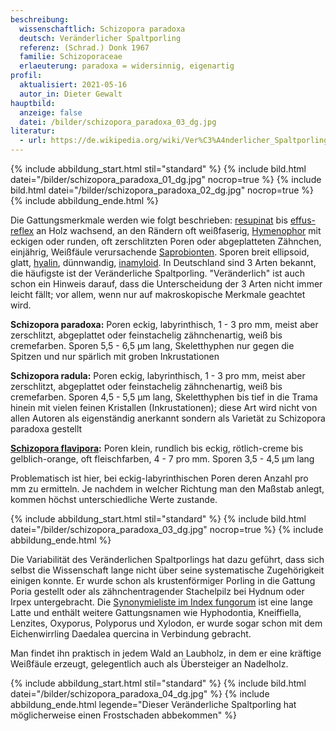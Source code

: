 ```yaml
---
beschreibung:
  wissenschaftlich: Schizopora paradoxa
  deutsch: Veränderlicher Spaltporling
  referenz: (Schrad.) Donk 1967
  familie: Schizoporaceae
  erlaeuterung: paradoxa = widersinnig, eigenartig
profil:
  aktualisiert: 2021-05-16
  autor_in: Dieter Gewalt
hauptbild:
  anzeige: false
  datei: /bilder/schizopora_paradoxa_03_dg.jpg
literatur:
  - url: https://de.wikipedia.org/wiki/Ver%C3%A4nderlicher_Spaltporling
---
```

{% include abbildung_start.html stil="standard" %}
{% include bild.html datei="/bilder/schizopora_paradoxa_01_dg.jpg" nocrop=true %}
{% include bild.html datei="/bilder/schizopora_paradoxa_02_dg.jpg" nocrop=true %}
{% include abbildung_ende.html %}

Die Gattungsmerkmale werden wie folgt beschrieben: [resupinat](resupinat "Glossar") bis [effus-reflex](effus-reflex "Glossar") an Holz wachsend, an den Rändern oft weißfaserig, [Hymenophor](Hymenophor "Glossar") mit eckigen oder runden, oft zerschlitzten Poren oder abgeplatteten Zähnchen, einjährig, Weißfäule verursachende [Saprobionten](saprobiontisch "Glossar"). Sporen breit ellipsoid, glatt, [hyalin](hyalin "Glossar"), dünnwandig, [inamyloid](inamyloid "Glossar"). In Deutschland sind 3 Arten bekannt, die häufigste ist der Veränderliche Spaltporling. "Veränderlich" ist auch schon ein Hinweis darauf, dass die Unterscheidung der 3 Arten nicht immer leicht fällt; vor allem, wenn nur auf makroskopische Merkmale geachtet wird.

**Schizopora paradoxa:**  Poren eckig, labyrinthisch, 1 - 3 pro mm, meist aber zerschlitzt, abgeplattet oder feinstachelig zähnchenartig, weiß bis cremefarben. Sporen 5,5 - 6,5 µm lang, Skeletthyphen nur gegen die Spitzen und nur spärlich mit groben Inkrustationen

**Schizopora radula:**  Poren eckig, labyrinthisch, 1 - 3 pro mm, meist aber zerschlitzt, abgeplattet oder feinstachelig zähnchenartig, weiß bis cremefarben. Sporen 4,5 - 5,5 µm lang, Skeletthyphen bis tief in die Trama hinein mit vielen feinen Kristallen (Inkrustationen); diese Art wird nicht von allen Autoren als eigenständig anerkannt sondern als Varietät zu Schizopora paradoxa gestellt

**[Schizopora flavipora](/pilze/schizopora-flavipora-gelbporiger-spaltporling):**  Poren klein, rundlich bis eckig, rötlich-creme bis gelblich-orange, oft fleischfarben, 4 - 7 pro mm. Sporen 3,5 - 4,5 µm lang

Problematisch ist hier, bei eckig-labyrinthischen Poren deren Anzahl pro mm zu ermitteln. Je nachdem in welcher Richtung man den Maßstab anlegt, kommen höchst unterschiedliche Werte zustande.

{% include abbildung_start.html stil="standard" %}
{% include bild.html datei="/bilder/schizopora_paradoxa_03_dg.jpg" nocrop=true %}
{% include abbildung_ende.html %}

Die Variabilität des Veränderlichen Spaltporlings hat dazu geführt, dass sich selbst die Wissenschaft lange nicht über seine systematische Zugehörigkeit einigen konnte. Er wurde schon als krustenförmiger Porling in die Gattung Poria gestellt oder als zähnchentragender Stachelpilz bei Hydnum oder Irpex untergebracht. Die [Synonymieliste im Index fungorum](http://www.speciesfungorum.org/Names/SynSpecies.asp?RecordID=338860) ist eine lange Latte und enthält weitere Gattungsnamen wie Hyphodontia, Kneiffiella, Lenzites, Oxyporus, Polyporus und Xylodon, er wurde sogar schon mit dem Eichenwirrling Daedalea quercina in Verbindung gebracht.

Man findet ihn praktisch in jedem Wald an Laubholz, in dem er eine kräftige Weißfäule erzeugt, gelegentlich auch als Übersteiger an Nadelholz.

{% include abbildung_start.html stil="standard" %}
{% include bild.html datei="/bilder/schizopora_paradoxa_04_dg.jpg" %}
{% include abbildung_ende.html legende="Dieser Veränderliche Spaltporling hat möglicherweise einen Frostschaden abbekommen" %}